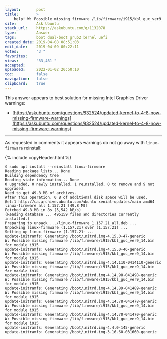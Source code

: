 ```yaml
---
layout:       post
title:        >
    help! W: Possible missing firmware ∕lib∕firmware∕i915∕kbl_guc_ver9_14.bin for module i915
site:         Ask Ubuntu
stack_url:    https://askubuntu.com/q/1132078
type:         Answer
tags:         boot dual-boot grub2 kernel uefi
created_date: 2019-04-08 08:51:03
edit_date:    2019-04-09 00:22:11
votes:        "3 "
favorites:    
views:        "33,461 "
accepted:     
uploaded:     2022-01-02 20:50:10
toc:          false
navigation:   false
clipboard:    true
---
```


This answer appears to best solution for missing Intel Graphics Driver warnings:

- [https://askubuntu.com/questions/832524/updated-kernel-to-4-8-now-missing-firmware-warnings](https://askubuntu.com/questions/832524/updated-kernel-to-4-8-now-missing-firmware-warnings)


----------


As requested in comments it appears warnings do not go away with `linux-firmware` reinstall:

{% include copyHeader.html %}
``` 
$ sudo apt install --reinstall linux-firmware
Reading package lists... Done
Building dependency tree       
Reading state information... Done
0 upgraded, 0 newly installed, 1 reinstalled, 0 to remove and 9 not upgraded.
Need to get 49.8 MB of archives.
After this operation, 0 B of additional disk space will be used.
Get:1 http://ca.archive.ubuntu.com/ubuntu xenial-updates/main amd64 linux-firmware all 1.157.21 [49.8 MB]
Fetched 49.8 MB in 8s (5,542 kB/s)                                                         
(Reading database ... 495159 files and directories currently installed.)
Preparing to unpack .../linux-firmware_1.157.21_all.deb ...
Unpacking linux-firmware (1.157.21) over (1.157.21) ...
Setting up linux-firmware (1.157.21) ...
update-initramfs: Generating /boot/initrd.img-4.15.0-47-generic
W: Possible missing firmware /lib/firmware/i915/kbl_guc_ver9_14.bin for module i915
update-initramfs: Generating /boot/initrd.img-4.15.0-46-generic
W: Possible missing firmware /lib/firmware/i915/kbl_guc_ver9_14.bin for module i915
update-initramfs: Generating /boot/initrd.img-4.14.110-0414110-generic
W: Possible missing firmware /lib/firmware/i915/kbl_guc_ver9_14.bin for module i915
update-initramfs: Generating /boot/initrd.img-4.14.98-041498-generic
W: Possible missing firmware /lib/firmware/i915/kbl_guc_ver9_14.bin for module i915
update-initramfs: Generating /boot/initrd.img-4.14.89-041489-generic
W: Possible missing firmware /lib/firmware/i915/kbl_guc_ver9_14.bin for module i915
update-initramfs: Generating /boot/initrd.img-4.14.78-041478-generic
W: Possible missing firmware /lib/firmware/i915/kbl_guc_ver9_14.bin for module i915
update-initramfs: Generating /boot/initrd.img-4.14.70-041470-generic
W: Possible missing firmware /lib/firmware/i915/kbl_guc_ver9_14.bin for module i915
update-initramfs: Generating /boot/initrd.img-4.4.0-145-generic
update-initramfs: Generating /boot/initrd.img-3.16.60-031660-generic

```


